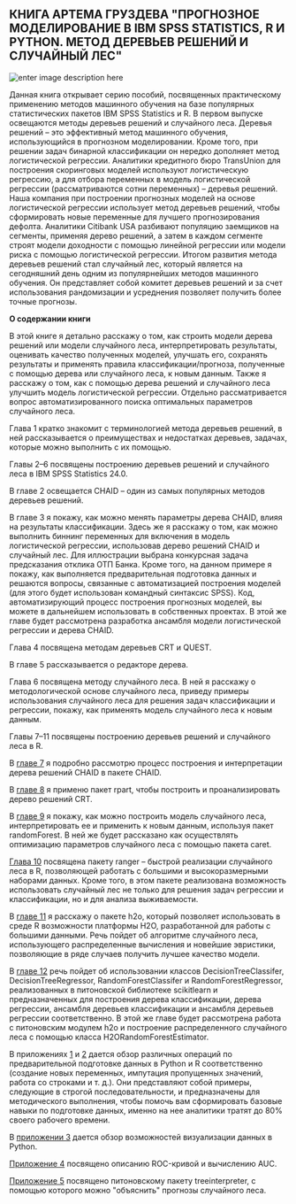 ﻿

**КНИГА АРТЕМА ГРУЗДЕВА "ПРОГНОЗНОЕ МОДЕЛИРОВАНИЕ В IBM SPSS STATISTICS, R И PYTHON. МЕТОД ДЕРЕВЬЕВ РЕШЕНИЙ И СЛУЧАЙНЫЙ ЛЕС"**
----------------------------------------------------
![enter image description here](https://lh3.googleusercontent.com/-AAdAtC3CbwU/WmdbzzjopxI/AAAAAAAAALQ/kMnt7yFAZOYDNSbPrEXCiX3ybESNyTuYgCLcBGAs/s0/RandomForest.png "RandomForest.png")

Данная книга открывает серию пособий, посвященных практическому применению методов машинного обучения на базе популярных статистических пакетов IBM SPSS Statistics и R. В первом выпуске освещаются методы деревьев решений и случайного леса. Деревья решений – это эффективный метод машинного обучения, использующийся в прогнозном моделировании. Кроме того, при решении задач бинарной классификации он нередко дополняет метод логистической регрессии. Аналитики
кредитного бюро TransUnion для построения скоринговых моделей используют логистическую регрессию, а для отбора переменных в модель логистической регрессии (рассматриваются сотни переменных) – деревья решений. Наша компания при построении прогнозных моделей на основе логистической регрессии использует метод деревьев решений, чтобы сформировать новые переменные для лучшего прогнозирования дефолта. Аналитики Citibank USA разбивают популяцию заемщиков на сегменты, применяя дерево решений, а затем в каждом сегменте строят модели доходности с помощью линейной регрессии или модели риска с помощью логистической регрессии. Итогом развития метода деревьев решений стал случайный лес, который является на сегодняшний день одним из популярнейших методов машинного обучения. Он представляет собой комитет деревьев решений и за счет использования
рандомизации и усреднения позволяет получить более точные прогнозы.

**О содержании книги** 

В этой книге я детально расскажу о том, как строить модели дерева решений или модели случайного леса, интерпретировать результаты, оценивать качество полученных моделей, улучшать его, сохранять результаты и применять правила классификации/прогноза, полученные с помощью дерева или случайного леса, к новым данным. Также я расскажу о том, как с помощью дерева решений и случайного леса улучшить модель логистической регрессии. Отдельно рассматривается вопрос автоматизированного поиска оптимальных параметров случайного леса.

Глава 1 кратко знакомит с терминологией метода деревьев решений, в ней рассказывается о преимуществах и недостатках деревьев, задачах, которые можно выполнить с их помощью.

Главы 2–6 посвящены построению деревьев решений и случайного леса в IBM SPSS Statistics 24.0. 

В главе 2 освещается CHAID – один из самых популярных методов деревьев решений. 

В главе 3 я покажу, как можно менять параметры дерева CHAID, влияя на результаты классификации. Здесь же я расскажу о том, как можно выполнить биннинг переменных для включения в модель логистической регрессии, использовав дерево решений CHAID и случайный лес. Для иллюстрации выбрана конкурсная задача предсказания отклика ОТП Банка. Кроме того, на данном примере я покажу, как выполняется
предварительная подготовка данных и решаются вопросы, связанные с автоматизацией построения моделей (для этого будет использован командный синтаксис SPSS). Код, автоматизирующий процесс построения прогнозных моделей, вы можете в дальнейшем использовать в собственных проектах. В этой же главе будет рассмотрена разработка ансамбля модели логистической регрессии и дерева CHAID. 

Глава 4 посвящена методам деревьев CRT и QUEST. 

В главе 5 рассказывается о редакторе дерева. 

Глава 6 посвящена методу случайного леса. В ней я расскажу о методологической основе случайного леса,
приведу примеры использования случайного леса для решения задач классификации и регрессии, покажу, как применять модель случайного леса к новым данным.

Главы 7–11 посвящены построению деревьев решений и случайного леса в R.

В [главе 7](https://github.com/Gewissta/Kniga/blob/master/Programming%20code%20R%20and%20Python/%D0%93%D0%BB%D0%B0%D0%B2%D0%B0%2007_%D0%9F%D0%BE%D1%81%D1%82%D1%80%D0%BE%D0%B5%D0%BD%D0%B8%D0%B5%20%D0%B4%D0%B5%D1%80%D0%B5%D0%B2%D1%8C%D0%B5%D0%B2%20%D1%80%D0%B5%D1%88%D0%B5%D0%BD%D0%B8%D0%B9%20CHAID%20%D1%81%20%D0%BF%D0%BE%D0%BC%D0%BE%D1%89%D1%8C%D1%8E%20%D0%BF%D0%B0%D0%BA%D0%B5%D1%82%D0%B0%20R%20CHAID.R) я подробно рассмотрю процесс построения и интерпретации дерева решений CHAID в пакете CHAID. 

В [главе 8](https://github.com/Gewissta/Kniga/blob/master/Programming%20code%20R%20and%20Python/%D0%93%D0%BB%D0%B0%D0%B2%D0%B0%2008_%D0%9F%D0%BE%D1%81%D1%82%D1%80%D0%BE%D0%B5%D0%BD%D0%B8%D0%B5%20%D0%B4%D0%B5%D1%80%D0%B5%D0%B2%D1%8C%D0%B5%D0%B2%20%D1%80%D0%B5%D1%88%D0%B5%D0%BD%D0%B8%D0%B9%20CRT%20%D1%81%20%D0%BF%D0%BE%D0%BC%D0%BE%D1%89%D1%8C%D1%8E%20%D0%BF%D0%B0%D0%BA%D0%B5%D1%82%D0%B0%20R%20rpart.R) я применю пакет rpart, чтобы построить и проанализировать дерево решений CRT. 

В [главе 9](https://github.com/Gewissta/Kniga/blob/master/Programming%20code%20R%20and%20Python/%D0%93%D0%BB%D0%B0%D0%B2%D0%B0%2009_%20%D0%9F%D0%BE%D1%81%D1%82%D1%80%D0%BE%D0%B5%D0%BD%D0%B8%D0%B5%20%D1%81%D0%BB%D1%83%D1%87%D0%B0%D0%B9%D0%BD%D0%BE%D0%B3%D0%BE%20%D0%BB%D0%B5%D1%81%D0%B0%20%D1%81%20%D0%BF%D0%BE%D0%BC%D0%BE%D1%89%D1%8C%D1%8E%20%D0%BF%D0%B0%D0%BA%D0%B5%D1%82%D0%B0%20R%20randomForest.R) я покажу, как можно построить модель случайного леса, интерпретировать ее и применить к новым данным, используя пакет randomForest. В ней же будет рассказано как осуществлять оптимизацию
параметров случайного леса с помощью пакета caret. 

[Глава 10](https://github.com/Gewissta/Kniga/blob/master/Programming%20code%20R%20and%20Python/%D0%93%D0%BB%D0%B0%D0%B2%D0%B0%2010_%D0%9F%D0%BE%D1%81%D1%82%D1%80%D0%BE%D0%B5%D0%BD%D0%B8%D0%B5%20%D1%81%D0%BB%D1%83%D1%87%D0%B0%D0%B9%D0%BD%D0%BE%D0%B3%D0%BE%20%D0%BB%D0%B5%D1%81%D0%B0%20%D1%81%20%D0%BF%D0%BE%D0%BC%D0%BE%D1%89%D1%8C%D1%8E%20%D0%BF%D0%B0%D0%BA%D0%B5%D1%82%D0%B0%20R%20ranger.R) посвящена пакету ranger – быстрой реализации случайного леса в R, позволяющей работать с большими и высокоразмерными наборами данных. Кроме того, в этом пакете реализована возможность использовать случайный лес не только для решения задач регрессии и классификации, но и для анализа выживаемости. 

В [главе 11](https://github.com/Gewissta/Kniga/blob/master/Programming%20code%20R%20and%20Python/%D0%93%D0%BB%D0%B0%D0%B2%D0%B0%2011_%D0%9F%D0%BE%D1%81%D1%82%D1%80%D0%BE%D0%B5%D0%BD%D0%B8%D0%B5%20%D1%80%D0%B0%D1%81%D0%BF%D1%80%D0%B5%D0%B4%D0%B5%D0%BB%D0%B5%D0%BD%D0%BD%D0%BE%D0%B3%D0%BE%20%D1%81%D0%BB%D1%83%D1%87%D0%B0%D0%B9%D0%BD%D0%BE%D0%B3%D0%BE%20%D0%BB%D0%B5%D1%81%D0%B0%20%D1%81%20%D0%BF%D0%BE%D0%BC%D0%BE%D1%89%D1%8C%D1%8E%20%D0%BF%D0%B0%D0%BA%D0%B5%D1%82%D0%B0%20R%20h2o.R) я расскажу о пакете h2o, который позволяет использовать в среде R возможности платформы H2O, разработанной для работы с большими данными. Речь пойдет об алгоритме случайного леса,
использующего распределенные вычисления и новейшие эвристики, позволяющие в ряде случаев получить лучшее качество модели.

В [главе 12](https://github.com/Gewissta/Kniga/blob/master/Programming%20code%20R%20and%20Python/%D0%93%D0%BB%D0%B0%D0%B2%D0%B0%2012_%D0%9F%D0%BE%D1%81%D1%82%D1%80%D0%BE%D0%B5%D0%BD%D0%B8%D0%B5%20%D1%81%D0%BB%D1%83%D1%87%D0%B0%D0%B9%D0%BD%D0%BE%D0%B3%D0%BE%20%D0%BB%D0%B5%D1%81%D0%B0%20%D1%81%20%D0%BF%D0%BE%D0%BC%D0%BE%D1%89%D1%8C%D1%8E%20Python.ipynb) речь пойдет об использовании классов DecisionTreeClassifer, DecisionTreeRegressor, RandomForestClassifer и RandomForestRegressor, реализованных в питоновской библиотеке scikit­learn и предназначенных для построения дерева классификации, дерева регрессии, ансамбля деревьев классификации и ансамбля деревьев регрессии соответственно. В этой же главе будет рассмотрена работа c питоновским модулем h2o и построение распределенного случайного леса c помощью класса
H2ORandomForestEstimator.

В приложениях [1](https://github.com/Gewissta/Kniga/blob/master/Programming%20code%20R%20and%20Python/%D0%9F%D1%80%D0%B8%D0%BB%D0%BE%D0%B6%D0%B5%D0%BD%D0%B8%D0%B5%201_%D0%9F%D1%80%D0%B5%D0%B4%D0%B2%D0%B0%D1%80%D0%B8%D1%82%D0%B5%D0%BB%D1%8C%D0%BD%D0%B0%D1%8F%20%D0%BF%D0%BE%D0%B4%D0%B3%D0%BE%D1%82%D0%BE%D0%B2%D0%BA%D0%B0%20%D0%B4%D0%B0%D0%BD%D0%BD%D1%8B%D1%85%20%D0%B2%20Python%20%D1%81%20%D0%BF%D0%BE%D0%BC%D0%BE%D1%89%D1%8C%D1%8E%20pandas.ipynb) и [2](https://github.com/Gewissta/Kniga/blob/master/Programming%20code%20R%20and%20Python/%D0%9F%D1%80%D0%B8%D0%BB%D0%BE%D0%B6%D0%B5%D0%BD%D0%B8%D0%B5%202_%D0%9F%D1%80%D0%B5%D0%B4%D0%B2%D0%B0%D1%80%D0%B8%D1%82%D0%B5%D0%BB%D1%8C%D0%BD%D0%B0%D1%8F%20%D0%BF%D0%BE%D0%B4%D0%B3%D0%BE%D1%82%D0%BE%D0%B2%D0%BA%D0%B0%20%D0%B4%D0%B0%D0%BD%D0%BD%D1%8B%D1%85%20%D0%B2%20R.R) дается обзор различных операций по предварительной подготовке данных в Python и R соответственно (создание новых переменных, импутация пропущенных значений, работа со строками и т. д.). Они представляют собой примеры, следующие в строгой последовательности, и предназначены для методического выполнения, чтобы помочь вам сформировать базовые навыки по подготовке данных, именно на нее аналитики тратят до 80% своего рабочего времени. 

В [приложении 3](https://github.com/Gewissta/Kniga/blob/master/Programming%20code%20R%20and%20Python/%D0%9F%D1%80%D0%B8%D0%BB%D0%BE%D0%B6%D0%B5%D0%BD%D0%B8%D0%B5%203_%D0%92%D0%B8%D0%B7%D1%83%D0%B0%D0%BB%D0%B8%D0%B7%D0%B0%D1%86%D0%B8%D1%8F%20%D0%B4%D0%B0%D0%BD%D0%BD%D1%8B%D1%85%20%D0%B2%20Python.ipynb) дается обзор возможностей визуализации данных в Python.

[Приложение 4](https://github.com/Gewissta/Kniga/blob/master/Programming%20code%20R%20and%20Python/%D0%9F%D1%80%D0%B8%D0%BB%D0%BE%D0%B6%D0%B5%D0%BD%D0%B8%D0%B5%204_%D0%9F%D0%BE%D1%81%D1%82%D1%80%D0%BE%D0%B5%D0%BD%D0%B8%D0%B5%20ROC-%D0%BA%D1%80%D0%B8%D0%B2%D0%BE%D0%B9%20%D0%B8%20%D0%B2%D1%8B%D1%87%D0%B8%D1%81%D0%BB%D0%B5%D0%BD%D0%B8%D0%B5%20AUC.R) посвящено описанию ROC-кривой и вычислению AUC.

[Приложение 5](https://github.com/Gewissta/Kniga/blob/master/Programming%20code%20R%20and%20Python/%D0%9F%D1%80%D0%B8%D0%BB%D0%BE%D0%B6%D0%B5%D0%BD%D0%B8%D0%B5%205_%D0%94%D0%B5%D0%BA%D0%BE%D0%BC%D0%BF%D0%BE%D0%B7%D0%B8%D1%86%D0%B8%D1%8F%20%D0%BF%D1%80%D0%BE%D0%B3%D0%BD%D0%BE%D0%B7%D0%BE%D0%B2%20%D0%B4%D0%B5%D1%80%D0%B5%D0%B2%D0%B0%20%D1%80%D0%B5%D1%88%D0%B5%D0%BD%D0%B8%D0%B9%20%D0%B8%20%D1%81%D0%BB%D1%83%D1%87%D0%B0%D0%B9%D0%BD%D0%BE%D0%B3%D0%BE%20%D0%BB%D0%B5%D1%81%D0%B0.ipynb) посвящено питоновскому пакету treeinterpreter, с помощью которого можно "объяснить" прогнозы случайного леса. 